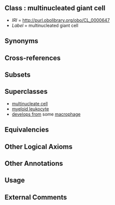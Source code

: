 
## Class : multinucleated giant cell

 * *IRI* = http://purl.obolibrary.org/obo/CL_0000647
 * *Label* = multinucleated giant cell

## Synonyms


## Cross-references


## Subsets


## Superclasses

 * [multinucleate cell](../../CL/28/CL_0000228.md)
 * [myeloid leukocyte](../../CL/66/CL_0000766.md)
 * [develops from](../../RO/02/RO_0002202.md) some [macrophage](../../CL/35/CL_0000235.md)

## Equivalencies


## Other Logical Axioms


## Other Annotations


## Usage


## External Comments

